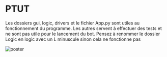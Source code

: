 # PTUT
Les dossiers gui, logic, drivers et le fichier App.py sont utiles au fonctionnement du programme. Les autres servent à effectuer des tests et ne sont pas utile pour le lancement du bot. Pensez à renommer le dossier Logic en logic avec un L minuscule sinon cela ne fonctionne pas


![poster](https://user-images.githubusercontent.com/49270565/78363658-71193400-75bc-11ea-8c2e-2398153e5084.png)
